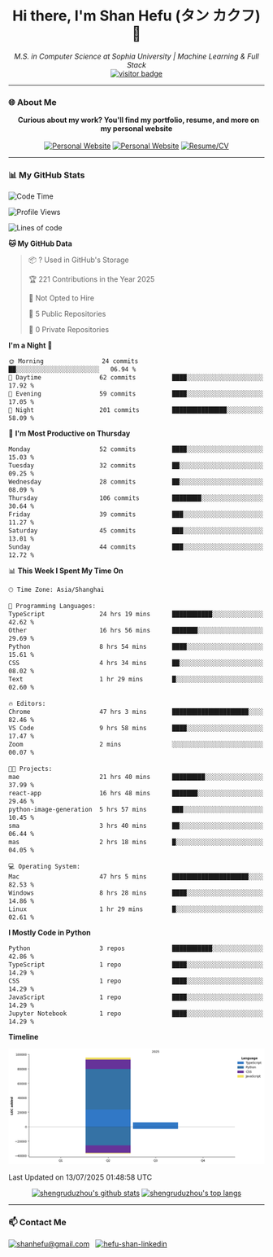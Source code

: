 <h1 align="center">
  Hi there, I'm Shan Hefu (タン カクフ) 👋
</h1>

<p align="center">
  <em>M.S. in Computer Science at Sophia University | Machine Learning & Full Stack </em>
  <br />
  <a href="https://github.com/shengruduzhou">
    <img src="https://visitor-badge.laobi.icu/badge?page_id=shengruduzhou.shengruduzhou&left_text=Visitors" alt="visitor badge"/>
  </a>
</p>

---

### 🌐 About Me

<p align="center">
  <b>Curious about my work? You'll find my portfolio, resume, and more on my personal website</b>
  <br><br>
  <a href="http://shengruduzhou.github.io/" target="blank" rel="noreferrer"><img src="https://img.shields.io/badge/Mypage-222222?style=for-the-badge&logo=githubpages&logoColor=white" alt="Personal Website"/></a>
  <a href="https://shanhefu-portfolio.vercel.app/" target="blank" rel="noreferrer"><img src="https://img.shields.io/badge/Portfolio-28a745?style=for-the-badge&logo=google-chrome&logoColor=white" alt="Personal Website"/></a>
  <a href="https://shengruduzhou.github.io/about%20me/2025/06/05/Introduction.html" target="blank" rel="noreferrer"><img src="https://img.shields.io/badge/Resume-d14836?style=for-the-badge&logo=reactiveresume&logoColor=white" alt="Resume/CV"/></a>
</p>
</p>

---

### 📊 My GitHub Stats

<!--START_SECTION:waka-->
![Code Time](http://img.shields.io/badge/Code%20Time-260%20hrs%2045%20mins-blue)

![Profile Views](http://img.shields.io/badge/Profile%20Views-32-blue)

![Lines of code](https://img.shields.io/badge/From%20Hello%20World%20I%27ve%20Written-101.9%20thousand%20lines%20of%20code-blue)

**🐱 My GitHub Data** 

> 📦 ? Used in GitHub's Storage 
 > 
> 🏆 221 Contributions in the Year 2025
 > 
> 🚫 Not Opted to Hire
 > 
> 📜 5 Public Repositories 
 > 
> 🔑 0 Private Repositories 
 > 
**I'm a Night 🦉** 

```text
🌞 Morning                24 commits          ██░░░░░░░░░░░░░░░░░░░░░░░   06.94 % 
🌆 Daytime                62 commits          ████░░░░░░░░░░░░░░░░░░░░░   17.92 % 
🌃 Evening                59 commits          ████░░░░░░░░░░░░░░░░░░░░░   17.05 % 
🌙 Night                  201 commits         ███████████████░░░░░░░░░░   58.09 % 
```
📅 **I'm Most Productive on Thursday** 

```text
Monday                   52 commits          ████░░░░░░░░░░░░░░░░░░░░░   15.03 % 
Tuesday                  32 commits          ██░░░░░░░░░░░░░░░░░░░░░░░   09.25 % 
Wednesday                28 commits          ██░░░░░░░░░░░░░░░░░░░░░░░   08.09 % 
Thursday                 106 commits         ████████░░░░░░░░░░░░░░░░░   30.64 % 
Friday                   39 commits          ███░░░░░░░░░░░░░░░░░░░░░░   11.27 % 
Saturday                 45 commits          ███░░░░░░░░░░░░░░░░░░░░░░   13.01 % 
Sunday                   44 commits          ███░░░░░░░░░░░░░░░░░░░░░░   12.72 % 
```


📊 **This Week I Spent My Time On** 

```text
🕑︎ Time Zone: Asia/Shanghai

💬 Programming Languages: 
TypeScript               24 hrs 19 mins      ███████████░░░░░░░░░░░░░░   42.62 % 
Other                    16 hrs 56 mins      ███████░░░░░░░░░░░░░░░░░░   29.69 % 
Python                   8 hrs 54 mins       ████░░░░░░░░░░░░░░░░░░░░░   15.61 % 
CSS                      4 hrs 34 mins       ██░░░░░░░░░░░░░░░░░░░░░░░   08.02 % 
Text                     1 hr 29 mins        █░░░░░░░░░░░░░░░░░░░░░░░░   02.60 % 

🔥 Editors: 
Chrome                   47 hrs 3 mins       █████████████████████░░░░   82.46 % 
VS Code                  9 hrs 58 mins       ████░░░░░░░░░░░░░░░░░░░░░   17.47 % 
Zoom                     2 mins              ░░░░░░░░░░░░░░░░░░░░░░░░░   00.07 % 

🐱‍💻 Projects: 
mae                      21 hrs 40 mins      █████████░░░░░░░░░░░░░░░░   37.99 % 
react-app                16 hrs 48 mins      ███████░░░░░░░░░░░░░░░░░░   29.46 % 
python-image-generation  5 hrs 57 mins       ███░░░░░░░░░░░░░░░░░░░░░░   10.45 % 
sma                      3 hrs 40 mins       ██░░░░░░░░░░░░░░░░░░░░░░░   06.44 % 
mas                      2 hrs 18 mins       █░░░░░░░░░░░░░░░░░░░░░░░░   04.05 % 

💻 Operating System: 
Mac                      47 hrs 5 mins       █████████████████████░░░░   82.53 % 
Windows                  8 hrs 28 mins       ████░░░░░░░░░░░░░░░░░░░░░   14.86 % 
Linux                    1 hr 29 mins        █░░░░░░░░░░░░░░░░░░░░░░░░   02.61 % 
```

**I Mostly Code in Python** 

```text
Python                   3 repos             ███████████░░░░░░░░░░░░░░   42.86 % 
TypeScript               1 repo              ████░░░░░░░░░░░░░░░░░░░░░   14.29 % 
CSS                      1 repo              ████░░░░░░░░░░░░░░░░░░░░░   14.29 % 
JavaScript               1 repo              ████░░░░░░░░░░░░░░░░░░░░░   14.29 % 
Jupyter Notebook         1 repo              ████░░░░░░░░░░░░░░░░░░░░░   14.29 % 
```



**Timeline**

![Lines of Code chart](https://raw.githubusercontent.com/shengruduzhou/shengruduzhou/main/assets/bar_graph.png)


 Last Updated on 13/07/2025 01:48:58 UTC
<!--END_SECTION:waka-->

<p align="center">
  <a href="https://github.com/shengruduzhou" target="_blank" rel="noreferrer">
    <a href="https://github.com/shengruduzhou" target="blank"><img src="https://github-readme-stats.vercel.app/api?username=shengruduzhou&show_icons=true&locale=en&theme=tokyonight&count_private=true" alt="shengruduzhou's github stats"/></a>
    <a href="https://github.com/shengruduzhou" target="blank"><img src="https://github-readme-stats.vercel.app/api/top-langs/?username=shengruduzhou&layout=compact&locale=en&theme=tokyonight" alt="shengruduzhou's top langs"/></a>
  </a>
</p>

---

### 📫 Contact Me

<p align="left">
  <a href="mailto:shanhefu@gmail.com" target="blank"><img align="center" src="https://img.shields.io/badge/Gmail-D14836?style=for-the-badge&logo=gmail&logoColor=white" alt="shanhefu@gmail.com" /></a>
  <a href="https://linkedin.com/in/hefu-shan-054b24361/" target="blank"><img align="center" src="https://img.shields.io/badge/LinkedIn-0077B5?style=for-the-badge&logo=linkedin&logoColor=white" alt="hefu-shan-linkedin" /></a>
</p>
